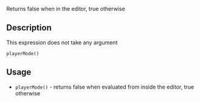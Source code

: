 Returns false when in the editor, true otherwise


## Description


This expression does not take any argument

`playerMode()`

## Usage

- `playerMode()` - returns false when evaluated from inside the editor, true otherwise

